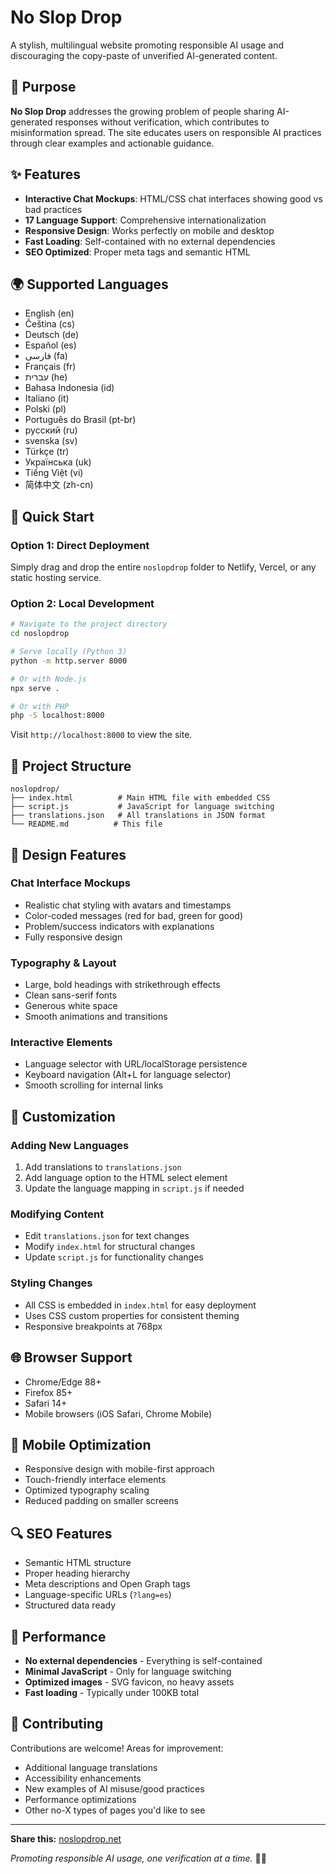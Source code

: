 # No Slop Drop

A stylish, multilingual website promoting responsible AI usage and discouraging the copy-paste of unverified AI-generated content.

## 🎯 Purpose

**No Slop Drop** addresses the growing problem of people sharing AI-generated responses without verification, which contributes to misinformation spread. The site educates users on responsible AI practices through clear examples and actionable guidance.

## ✨ Features

- **Interactive Chat Mockups**: HTML/CSS chat interfaces showing good vs bad practices
- **17 Language Support**: Comprehensive internationalization
- **Responsive Design**: Works perfectly on mobile and desktop
- **Fast Loading**: Self-contained with no external dependencies
- **SEO Optimized**: Proper meta tags and semantic HTML

## 🌍 Supported Languages

- English (en)
- Čeština (cs)
- Deutsch (de)
- Español (es)
- فارسی (fa)
- Français (fr)
- עברית (he)
- Bahasa Indonesia (id)
- Italiano (it)
- Polski (pl)
- Português do Brasil (pt-br)
- русский (ru)
- svenska (sv)
- Türkçe (tr)
- Українська (uk)
- Tiếng Việt (vi)
- 简体中文 (zh-cn)

## 🚀 Quick Start

### Option 1: Direct Deployment

Simply drag and drop the entire `noslopdrop` folder to Netlify, Vercel, or any static hosting service.

### Option 2: Local Development

```bash
# Navigate to the project directory
cd noslopdrop

# Serve locally (Python 3)
python -m http.server 8000

# Or with Node.js
npx serve .

# Or with PHP
php -S localhost:8000
```

Visit `http://localhost:8000` to view the site.

## 📁 Project Structure

```
noslopdrop/
├── index.html          # Main HTML file with embedded CSS
├── script.js           # JavaScript for language switching
├── translations.json   # All translations in JSON format
└── README.md          # This file
```

## 🎨 Design Features

### Chat Interface Mockups

- Realistic chat styling with avatars and timestamps
- Color-coded messages (red for bad, green for good)
- Problem/success indicators with explanations
- Fully responsive design

### Typography & Layout

- Large, bold headings with strikethrough effects
- Clean sans-serif fonts
- Generous white space
- Smooth animations and transitions

### Interactive Elements

- Language selector with URL/localStorage persistence
- Keyboard navigation (Alt+L for language selector)
- Smooth scrolling for internal links

## 🔧 Customization

### Adding New Languages

1. Add translations to `translations.json`
2. Add language option to the HTML select element
3. Update the language mapping in `script.js` if needed

### Modifying Content

- Edit `translations.json` for text changes
- Modify `index.html` for structural changes
- Update `script.js` for functionality changes

### Styling Changes

- All CSS is embedded in `index.html` for easy deployment
- Uses CSS custom properties for consistent theming
- Responsive breakpoints at 768px

## 🌐 Browser Support

- Chrome/Edge 88+
- Firefox 85+
- Safari 14+
- Mobile browsers (iOS Safari, Chrome Mobile)

## 📱 Mobile Optimization

- Responsive design with mobile-first approach
- Touch-friendly interface elements
- Optimized typography scaling
- Reduced padding on smaller screens

## 🔍 SEO Features

- Semantic HTML structure
- Proper heading hierarchy
- Meta descriptions and Open Graph tags
- Language-specific URLs (`?lang=es`)
- Structured data ready

## 🚀 Performance

- **No external dependencies** - Everything is self-contained
- **Minimal JavaScript** - Only for language switching
- **Optimized images** - SVG favicon, no heavy assets
- **Fast loading** - Typically under 100KB total

## 🤝 Contributing

Contributions are welcome! Areas for improvement:

- Additional language translations
- Accessibility enhancements
- New examples of AI misuse/good practices
- Performance optimizations
- Other no-X types of pages you'd like to see

---

**Share this:** [noslopdrop.net](https://noslopdrop.net)

_Promoting responsible AI usage, one verification at a time._ 🤖✨
